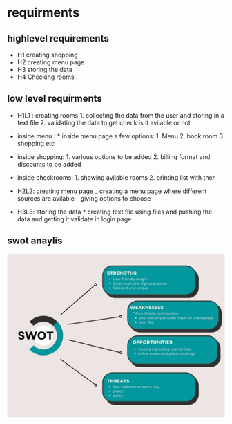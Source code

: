 # requirments

## highlevel requirements

- H1 creating shopping
- H2 creating menu page
- H3 storing the data
- H4 Checking rooms

## low level requirments

- H1L1 : creating rooms 1. collecting the data from the user and storing in a text file 2. validating the data to get check is it avilable or not
- inside menu : \* inside menu page a few options: 1. Menu 2. book room 3. shopping etc
- inside shopping: 1. various options to be added 2. billing format and discounts to be added
- inside checkrooms: 1. showing avilable rooms 2. printing list with ther

- H2L2: creating menu page
  _ creating a menu page where different sources are avilable 
  _ giving options to choose

- H3L3: storing the data \* creating text file using files and pushing the data and getting it validate in login page

## swot anaylis

![SWOT](https://github.com/aravind667/M1_Backery_app/blob/main/1_Requirements/User%20friendly%20desgin%20Quick%20login%20and%20signup%20process.jpg)


